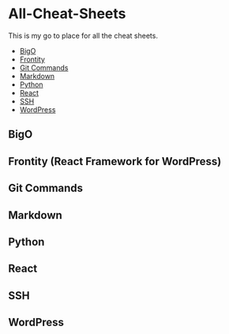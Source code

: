 # All-Cheat-Sheets

This is my go to place for all the cheat sheets. 

- [BigO](#bigo) 
- [Frontity](#frontity-react-framework-for-wordpress)
- [Git Commands](#git-commands)
- [Markdown](#markdown)
- [Python](#python)
- [React](#react)
- [SSH](#ssh)
- [WordPress](#wordpress)


BigO
----

Frontity (React Framework for WordPress)
----

Git Commands
----

Markdown
----


Python
----


React
----


SSH
----


WordPress
----
